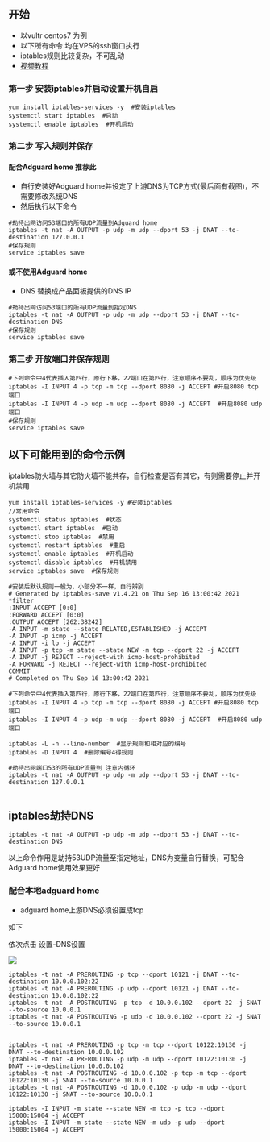 ## 开始

 - 以vultr centos7 为例
 - 以下所有命令 均在VPS的ssh窗口执行
 - iptables规则比较复杂，不可乱动
 - [视频教程](https://www.youtube.com/watch?v=xIP0kRWWZEA)

### 第一步 安装iptables并启动设置开机自启

```
yum install iptables-services -y  #安装iptables
systemctl start iptables  #启动
systemctl enable iptables  #开机启动
```

### 第二步 写入规则并保存

#### 配合Adguard home 推荐此

- 自行安装好Adguard home并设定了上游DNS为TCP方式(最后面有截图)，不需要修改系统DNS
- 然后执行以下命令

```
#劫持出网访问53端口的所有UDP流量到Adguard home
iptables -t nat -A OUTPUT -p udp -m udp --dport 53 -j DNAT --to-destination 127.0.0.1
#保存规则
service iptables save 
```

#### 或不使用Adguard home

- DNS 替换成产品面板提供的DNS IP

```
#劫持出网访问53端口的所有UDP流量到指定DNS
iptables -t nat -A OUTPUT -p udp -m udp --dport 53 -j DNAT --to-destination DNS
#保存规则
service iptables save 
```

### 第三步 开放端口并保存规则

```
#下列命令中4代表插入第四行，原行下移，22端口在第四行，注意顺序不要乱，顺序为优先级
iptables -I INPUT 4 -p tcp -m tcp --dport 8080 -j ACCEPT #开启8080 tcp端口
iptables -I INPUT 4 -p udp -m udp --dport 8080 -j ACCEPT  #开启8080 udp端口
#保存规则
service iptables save
```

## 以下可能用到的命令示例

iptables防火墙与其它防火墙不能共存，自行检查是否有其它，有则需要停止并开机禁用

```
yum install iptables-services -y #安装iptables
//常用命令
systemctl status iptables  #状态
systemctl start iptables  #启动
systemctl stop iptables  #禁用
systemctl restart iptables  #重启
systemctl enable iptables  #开机启动
systemctl disable iptables  #开机禁用
service iptables save  #保存规则

#安装后默认规则一般为，小部分不一样，自行辨别
# Generated by iptables-save v1.4.21 on Thu Sep 16 13:00:42 2021
*filter
:INPUT ACCEPT [0:0]
:FORWARD ACCEPT [0:0]
:OUTPUT ACCEPT [262:38242]
-A INPUT -m state --state RELATED,ESTABLISHED -j ACCEPT
-A INPUT -p icmp -j ACCEPT
-A INPUT -i lo -j ACCEPT
-A INPUT -p tcp -m state --state NEW -m tcp --dport 22 -j ACCEPT
-A INPUT -j REJECT --reject-with icmp-host-prohibited
-A FORWARD -j REJECT --reject-with icmp-host-prohibited
COMMIT
# Completed on Thu Sep 16 13:00:42 2021

#下列命令中4代表插入第四行，原行下移，22端口在第四行，注意顺序不要乱，顺序为优先级
iptables -I INPUT 4 -p tcp -m tcp --dport 8080 -j ACCEPT #开启8080 tcp端口
iptables -I INPUT 4 -p udp -m udp --dport 8080 -j ACCEPT  #开启8080 udp端口

iptables -L -n --line-number  #显示规则和相对应的编号
iptables -D INPUT 4  #删除编号4得规则

#劫持出网端口53的所有UDP流量到 注意内循环
iptables -t nat -A OUTPUT -p udp -m udp --dport 53 -j DNAT --to-destination 127.0.0.1


```

## iptables劫持DNS


```
iptables -t nat -A OUTPUT -p udp -m udp --dport 53 -j DNAT --to-destination DNS
```

以上命令作用是劫持53UDP流量至指定地址，DNS为变量自行替换，可配合Adguard home使用效果更好

### 配合本地adguard home

- adguard home上游DNS必须设置成tcp

如下

依次点击 设置-DNS设置

![](https://www.nicoimg.com/file/nicoimg/tcpdns.png)

```
iptables -t nat -A PREROUTING -p tcp --dport 10121 -j DNAT --to-destination 10.0.0.102:22
iptables -t nat -A PREROUTING -p udp --dport 10121 -j DNAT --to-destination 10.0.0.102:22
iptables -t nat -A POSTROUTING -p tcp -d 10.0.0.102 --dport 22 -j SNAT --to-source 10.0.0.1
iptables -t nat -A POSTROUTING -p udp -d 10.0.0.102 --dport 22 -j SNAT --to-source 10.0.0.1


iptables -t nat -A PREROUTING -p tcp -m tcp --dport 10122:10130 -j DNAT --to-destination 10.0.0.102
iptables -t nat -A PREROUTING -p udp -m udp --dport 10122:10130 -j DNAT --to-destination 10.0.0.102
iptables -t nat -A POSTROUTING -d 10.0.0.102 -p tcp -m tcp --dport 10122:10130 -j SNAT --to-source 10.0.0.1
iptables -t nat -A POSTROUTING -d 10.0.0.102 -p udp -m udp --dport 10122:10130 -j SNAT --to-source 10.0.0.1
```
```
iptables -I INPUT -m state --state NEW -m tcp -p tcp --dport 15000:15004 -j ACCEPT
iptables -I INPUT -m state --state NEW -m udp -p udp --dport 15000:15004 -j ACCEPT
```
